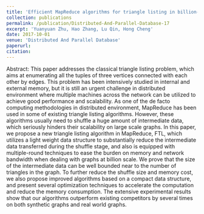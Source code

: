 ```yaml
---
title: 'Efficient MapReduce algorithms for triangle listing in billion-scale graphs'
collection: publications
permalink: /publication/Distributed-And-Parallel-Database-17
excerpt: 'Yuanyuan Zhu, Hao Zhang, Lu Qin, Hong Cheng'
date: 2017-10-01
venue: 'Distributed And Parallel Database'
paperurl: 
citation:
---
```

Abstract: This paper addresses the classical triangle listing problem, which aims at enumerating all the tuples of three vertices connected with each other by edges. This problem has been intensively studied in internal and external memory, but it is still an urgent challenge in distributed environment where multiple machines across the network can be utilized to achieve good performance and scalability. As one of the de facto computing methodologies in distributed environment, MapReduce has been used in some of existing triangle listing algorithms. However, these algorithms usually need to shuffle a huge amount of intermediate data, which seriously hinders their scalability on large scale graphs. In this paper, we propose a new triangle listing algorithm in MapReduce, FTL, which utilizes a light weight data structure to substantially reduce the intermediate data transferred during the shuffle stage, and also is equipped with multiple-round techniques to ease the burden on memory and network bandwidth when dealing with graphs at billion scale. We prove that the size of the intermediate data can be well bounded near to the number of triangles in the graph. To further reduce the shuffle size and memory cost, we also propose improved algorithms based on a compact data structure, and present several optimization techniques to accelerate the computation and reduce the memory consumption. The extensive experimental results show that our algorithms outperform existing competitors by several times on both synthetic graphs and real world graphs.